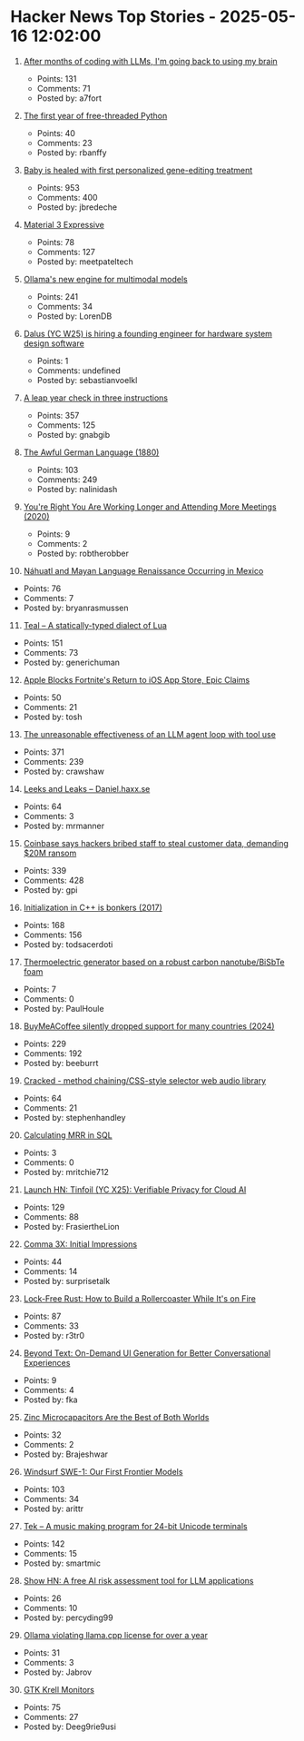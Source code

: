 # Hacker News Top Stories - 2025-05-16 12:02:00

1. [After months of coding with LLMs, I'm going back to using my brain](https://albertofortin.com/writing/coding-with-ai)
   - Points: 131
   - Comments: 71
   - Posted by: a7fort

2. [The first year of free-threaded Python](https://labs.quansight.org/blog/free-threaded-one-year-recap)
   - Points: 40
   - Comments: 23
   - Posted by: rbanffy

3. [Baby is healed with first personalized gene-editing treatment](https://www.nytimes.com/2025/05/15/health/gene-editing-personalized-rare-disorders.html)
   - Points: 953
   - Comments: 400
   - Posted by: jbredeche

4. [Material 3 Expressive](https://design.google/library/expressive-material-design-google-research)
   - Points: 78
   - Comments: 127
   - Posted by: meetpateltech

5. [Ollama's new engine for multimodal models](https://ollama.com/blog/multimodal-models)
   - Points: 241
   - Comments: 34
   - Posted by: LorenDB

6. [Dalus (YC W25) is hiring a founding engineer for hardware system design software](https://www.ycombinator.com/companies/dalus/jobs/oFjdHjD-founding-software-engineer-1)
   - Points: 1
   - Comments: undefined
   - Posted by: sebastianvoelkl

7. [A leap year check in three instructions](https://hueffner.de/falk/blog/a-leap-year-check-in-three-instructions.html)
   - Points: 357
   - Comments: 125
   - Posted by: gnabgib

8. [The Awful German Language (1880)](https://faculty.georgetown.edu/jod/texts/twain.german.html)
   - Points: 103
   - Comments: 249
   - Posted by: nalinidash

9. [You're Right You Are Working Longer and Attending More Meetings (2020)](https://www.library.hbs.edu/working-knowledge/you-re-right-you-are-working-longer-and-attending-more-meetings)
   - Points: 9
   - Comments: 2
   - Posted by: robtherobber

10. [Náhuatl and Mayan Language Renaissance Occurring in Mexico](https://yucatanmagazine.com/mayan-language-renaissance/)
   - Points: 76
   - Comments: 7
   - Posted by: bryanrasmussen

11. [Teal – A statically-typed dialect of Lua](https://teal-language.org/)
   - Points: 151
   - Comments: 73
   - Posted by: generichuman

12. [Apple Blocks Fortnite's Return to iOS App Store, Epic Claims](https://www.macrumors.com/2025/05/16/apple-blocks-fortnite-return-to-ios-app-store/)
   - Points: 50
   - Comments: 21
   - Posted by: tosh

13. [The unreasonable effectiveness of an LLM agent loop with tool use](https://sketch.dev/blog/agent-loop)
   - Points: 371
   - Comments: 239
   - Posted by: crawshaw

14. [Leeks and Leaks – Daniel.haxx.se](https://daniel.haxx.se/blog/2025/05/16/leeks-and-leaks/)
   - Points: 64
   - Comments: 3
   - Posted by: mrmanner

15. [Coinbase says hackers bribed staff to steal customer data, demanding $20M ransom](https://www.cnbc.com/2025/05/15/coinbase-says-hackers-bribed-staff-to-steal-customer-data-and-are-demanding-20-million-ransom.html)
   - Points: 339
   - Comments: 428
   - Posted by: gpi

16. [Initialization in C++ is bonkers (2017)](https://blog.tartanllama.xyz/initialization-is-bonkers/)
   - Points: 168
   - Comments: 156
   - Posted by: todsacerdoti

17. [Thermoelectric generator based on a robust carbon nanotube/BiSbTe foam](https://onlinelibrary.wiley.com/doi/10.1002/cey2.650)
   - Points: 7
   - Comments: 0
   - Posted by: PaulHoule

18. [BuyMeACoffee silently dropped support for many countries (2024)](https://zverok.space/blog/2024-08-08-bmac-snafu.html)
   - Points: 229
   - Comments: 192
   - Posted by: beeburrt

19. [Cracked - method chaining/CSS-style selector web audio library](https://github.com/billorcutt/i_dropped_my_phone_the_screen_cracked)
   - Points: 64
   - Comments: 21
   - Posted by: stephenhandley

20. [Calculating MRR in SQL](https://www.definite.app/blog/stripe-mrr-calculation)
   - Points: 3
   - Comments: 0
   - Posted by: mritchie712

21. [Launch HN: Tinfoil (YC X25): Verifiable Privacy for Cloud AI](undefined)
   - Points: 129
   - Comments: 88
   - Posted by: FrasiertheLion

22. [Comma 3X: Initial Impressions](https://beesbuzz.biz/blog/14719-Comma-3X-Initial-impressions)
   - Points: 44
   - Comments: 14
   - Posted by: surprisetalk

23. [Lock-Free Rust: How to Build a Rollercoaster While It's on Fire](https://yeet.cx/blog/lock-free-rust/)
   - Points: 87
   - Comments: 33
   - Posted by: r3tr0

24. [Beyond Text: On-Demand UI Generation for Better Conversational Experiences](https://blog.fka.dev/blog/2025-05-16-beyond-text-only-ai-on-demand-ui-generation-for-better-conversational-experiences/)
   - Points: 9
   - Comments: 4
   - Posted by: fka

25. [Zinc Microcapacitors Are the Best of Both Worlds](https://spectrum.ieee.org/zinc-microcapacitor)
   - Points: 32
   - Comments: 2
   - Posted by: Brajeshwar

26. [Windsurf SWE-1: Our First Frontier Models](https://windsurf.com/blog/windsurf-wave-9-swe-1)
   - Points: 103
   - Comments: 34
   - Posted by: arittr

27. [Tek – A music making program for 24-bit Unicode terminals](https://codeberg.org/unspeaker/tek)
   - Points: 142
   - Comments: 15
   - Posted by: smartmic

28. [Show HN: A free AI risk assessment tool for LLM applications](https://www.gettavo.com/app)
   - Points: 26
   - Comments: 10
   - Posted by: percyding99

29. [Ollama violating llama.cpp license for over a year](https://github.com/ollama/ollama/issues/3185)
   - Points: 31
   - Comments: 3
   - Posted by: Jabrov

30. [GTK Krell Monitors](https://gkrellm.srcbox.net/)
   - Points: 75
   - Comments: 27
   - Posted by: Deeg9rie9usi


